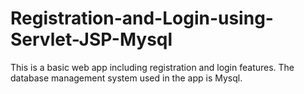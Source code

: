 # Registration-and-Login-using-Servlet-JSP-Mysql

This is a basic web app including registration and login features.
The database management system used in the app is Mysql.
